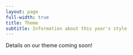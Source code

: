 ```yaml
---
layout: page
full-width: true
title: Theme
subtitle: Information about this year's style
---
```

Details on our theme coming soon!